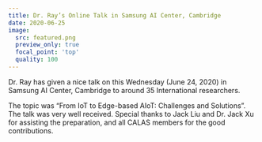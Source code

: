 ```yaml
---
title: Dr. Ray’s Online Talk in Samsung AI Center, Cambridge
date: 2020-06-25
image:
  src: featured.png
  preview_only: true
  focal_point: 'top'
  quality: 100
---
```

Dr. Ray has given a nice talk on this Wednesday (June 24, 2020) in Samsung AI Center, Cambridge to around 35 International researchers.
<!--more-->

The topic was “From IoT to Edge-based AIoT: Challenges and Solutions”. The talk was very well received. Special thanks to Jack Liu and Dr. Jack Xu for assisting the preparation, and all CALAS members for the good contributions.